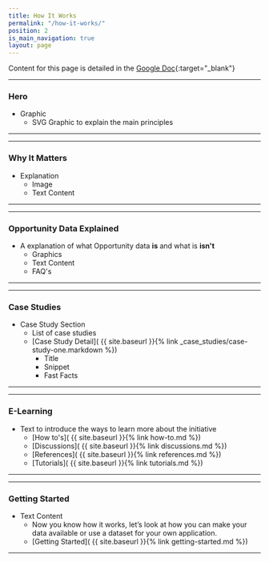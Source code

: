 ```yaml
---
title: How It Works
permalink: "/how-it-works/"
position: 2
is_main_navigation: true
layout: page
---
```


Content for this page is detailed in the
[Google Doc](https://drive.google.com/open?id=1b_AclHfydCEGU5ZfLu3i7kvUnGpLflFvBTg4oI46FP0){:target="_blank"}

***
### Hero 
+ Graphic
    + SVG Graphic to explain the main principles

***
***
### Why It Matters
+ Explanation
    + Image
    + Text Content

***

***
### Opportunity Data Explained
+ A explanation of what Opportunity data **is** and what is **isn't**
    + Graphics
    + Text Content
    + FAQ's

***
***
### Case Studies
+ Case Study Section
    + List of case studies 
    + [Case Study Detail]( {{ site.baseurl }}{% link _case_studies/case-study-one.markdown  %}) 
        + Title
        + Snippet
        + Fast Facts

***
***
### E-Learning
+ Text to introduce the ways to learn more about the initiative
    + [How to's]( {{ site.baseurl }}{% link how-to.md %})  
    + [Discussions]( {{ site.baseurl }}{% link discussions.md %})  
    + [References]( {{ site.baseurl }}{% link references.md %})  
    + [Tutorials]( {{ site.baseurl }}{% link tutorials.md %})  

***
***
### Getting Started
+ Text Content
    + Now you know how it works, let’s look at how you can make your data available or use a dataset for your own application.
    + [Getting Started]( {{ site.baseurl }}{% link getting-started.md %})  


***